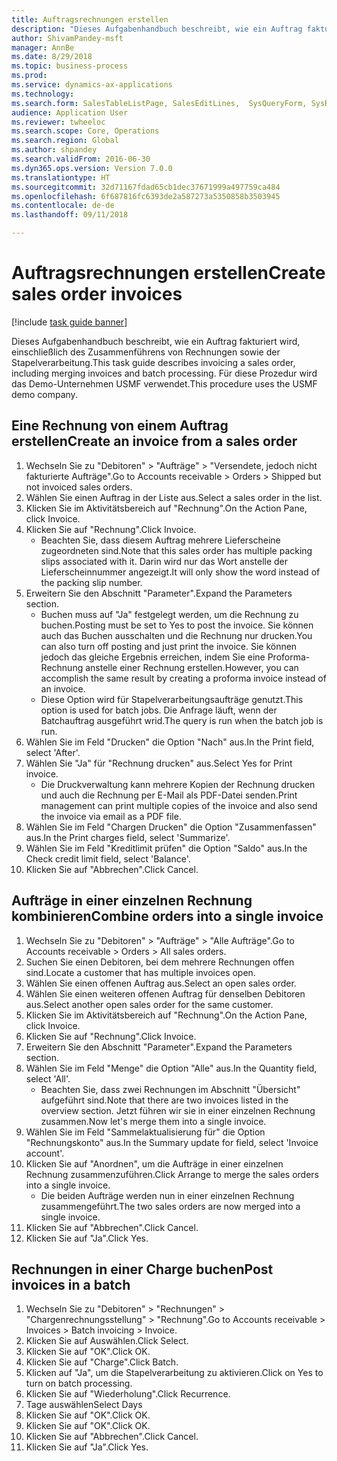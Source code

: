 ```yaml
--- 
title: Auftragsrechnungen erstellen
description: "Dieses Aufgabenhandbuch beschreibt, wie ein Auftrag fakturiert wird, einschließlich des Zusammenführens von Rechnungen sowie der Stapelverarbeitung."
author: ShivamPandey-msft
manager: AnnBe
ms.date: 8/29/2018
ms.topic: business-process
ms.prod: 
ms.service: dynamics-ax-applications
ms.technology: 
ms.search.form: SalesTableListPage, SalesEditLines,  SysQueryForm, SysRecurrence
audience: Application User
ms.reviewer: twheeloc
ms.search.scope: Core, Operations
ms.search.region: Global
ms.author: shpandey
ms.search.validFrom: 2016-06-30
ms.dyn365.ops.version: Version 7.0.0
ms.translationtype: HT
ms.sourcegitcommit: 32d71167fdad65cb1dec37671999a497759ca484
ms.openlocfilehash: 6f687816fc6393de2a587273a5350858b3503945
ms.contentlocale: de-de
ms.lasthandoff: 09/11/2018

---
```

# <a name="create-sales-order-invoices"></a><span data-ttu-id="e0246-103">Auftragsrechnungen erstellen</span><span class="sxs-lookup"><span data-stu-id="e0246-103">Create sales order invoices</span></span>

[!include [task guide banner](../../includes/task-guide-banner.md)]

<span data-ttu-id="e0246-104">Dieses Aufgabenhandbuch beschreibt, wie ein Auftrag fakturiert wird, einschließlich des Zusammenführens von Rechnungen sowie der Stapelverarbeitung.</span><span class="sxs-lookup"><span data-stu-id="e0246-104">This task guide describes invoicing a sales order, including merging invoices and batch processing.</span></span> <span data-ttu-id="e0246-105">Für diese Prozedur wird das Demo-Unternehmen USMF verwendet.</span><span class="sxs-lookup"><span data-stu-id="e0246-105">This procedure uses the USMF demo company.</span></span>


## <a name="create-an-invoice-from-a-sales-order"></a><span data-ttu-id="e0246-106">Eine Rechnung von einem Auftrag erstellen</span><span class="sxs-lookup"><span data-stu-id="e0246-106">Create an invoice from a sales order</span></span>
1. <span data-ttu-id="e0246-107">Wechseln Sie zu "Debitoren" > "Aufträge" > "Versendete, jedoch nicht fakturierte Aufträge".</span><span class="sxs-lookup"><span data-stu-id="e0246-107">Go to Accounts receivable > Orders > Shipped but not invoiced sales orders.</span></span>
2. <span data-ttu-id="e0246-108">Wählen Sie einen Auftrag in der Liste aus.</span><span class="sxs-lookup"><span data-stu-id="e0246-108">Select a sales order in the list.</span></span> 
3. <span data-ttu-id="e0246-109">Klicken Sie im Aktivitätsbereich auf "Rechnung".</span><span class="sxs-lookup"><span data-stu-id="e0246-109">On the Action Pane, click Invoice.</span></span>
4. <span data-ttu-id="e0246-110">Klicken Sie auf "Rechnung".</span><span class="sxs-lookup"><span data-stu-id="e0246-110">Click Invoice.</span></span>
    * <span data-ttu-id="e0246-111">Beachten Sie, dass diesem Auftrag mehrere Lieferscheine zugeordneten sind.</span><span class="sxs-lookup"><span data-stu-id="e0246-111">Note that this sales order has multiple packing slips associated with it.</span></span> <span data-ttu-id="e0246-112">Darin wird nur das Wort <multiple> anstelle der Lieferscheinnummer angezeigt.</span><span class="sxs-lookup"><span data-stu-id="e0246-112">It will only show the word <multiple> instead of the packing slip number.</span></span>  
5. <span data-ttu-id="e0246-113">Erweitern Sie den Abschnitt "Parameter".</span><span class="sxs-lookup"><span data-stu-id="e0246-113">Expand the Parameters section.</span></span>
    * <span data-ttu-id="e0246-114">Buchen muss auf "Ja" festgelegt werden, um die Rechnung zu buchen.</span><span class="sxs-lookup"><span data-stu-id="e0246-114">Posting must be set to Yes to post the invoice.</span></span> <span data-ttu-id="e0246-115">Sie können auch das Buchen ausschalten und die Rechnung nur drucken.</span><span class="sxs-lookup"><span data-stu-id="e0246-115">You can also turn off posting and just print the invoice.</span></span> <span data-ttu-id="e0246-116">Sie können jedoch das gleiche Ergebnis erreichen, indem Sie eine Proforma-Rechnung anstelle einer Rechnung erstellen.</span><span class="sxs-lookup"><span data-stu-id="e0246-116">However, you can accomplish the same result by creating a proforma invoice instead of an invoice.</span></span>  
    * <span data-ttu-id="e0246-117">Diese Option wird für Stapelverarbeitungsaufträge genutzt.</span><span class="sxs-lookup"><span data-stu-id="e0246-117">This option is used for batch jobs.</span></span> <span data-ttu-id="e0246-118">Die Anfrage läuft, wenn der Batchauftrag ausgeführt wrid.</span><span class="sxs-lookup"><span data-stu-id="e0246-118">The query is run when the batch job is run.</span></span>    
6. <span data-ttu-id="e0246-119">Wählen Sie im Feld "Drucken" die Option "Nach" aus.</span><span class="sxs-lookup"><span data-stu-id="e0246-119">In the Print field, select 'After'.</span></span>
7. <span data-ttu-id="e0246-120">Wählen Sie "Ja" für "Rechnung drucken" aus.</span><span class="sxs-lookup"><span data-stu-id="e0246-120">Select Yes for Print invoice.</span></span>
    * <span data-ttu-id="e0246-121">Die Druckverwaltung kann mehrere Kopien der Rechnung drucken und auch die Rechnung per E-Mail als PDF-Datei senden.</span><span class="sxs-lookup"><span data-stu-id="e0246-121">Print management can print  multiple copies of the invoice and also send the invoice via email as a PDF file.</span></span>  
8. <span data-ttu-id="e0246-122">Wählen Sie im Feld "Chargen Drucken" die Option "Zusammenfassen" aus.</span><span class="sxs-lookup"><span data-stu-id="e0246-122">In the Print charges field, select 'Summarize'.</span></span>
9. <span data-ttu-id="e0246-123">Wählen Sie im Feld "Kreditlimit prüfen" die Option "Saldo" aus.</span><span class="sxs-lookup"><span data-stu-id="e0246-123">In the Check credit limit field, select 'Balance'.</span></span>
10. <span data-ttu-id="e0246-124">Klicken Sie auf "Abbrechen".</span><span class="sxs-lookup"><span data-stu-id="e0246-124">Click Cancel.</span></span>

## <a name="combine-orders-into-a-single-invoice"></a><span data-ttu-id="e0246-125">Aufträge in einer einzelnen Rechnung kombinieren</span><span class="sxs-lookup"><span data-stu-id="e0246-125">Combine orders into a single invoice</span></span>
1. <span data-ttu-id="e0246-126">Wechseln Sie zu "Debitoren" > "Aufträge" > "Alle Aufträge".</span><span class="sxs-lookup"><span data-stu-id="e0246-126">Go to Accounts receivable > Orders > All sales orders.</span></span>
2. <span data-ttu-id="e0246-127">Suchen Sie einen Debitoren, bei dem mehrere Rechnungen offen sind.</span><span class="sxs-lookup"><span data-stu-id="e0246-127">Locate a customer that has multiple invoices open.</span></span>
3. <span data-ttu-id="e0246-128">Wählen Sie einen offenen Auftrag aus.</span><span class="sxs-lookup"><span data-stu-id="e0246-128">Select an open sales order.</span></span>
4. <span data-ttu-id="e0246-129">Wählen Sie einen weiteren offenen Auftrag für denselben Debitoren aus.</span><span class="sxs-lookup"><span data-stu-id="e0246-129">Select another open sales order for the same customer.</span></span>
5. <span data-ttu-id="e0246-130">Klicken Sie im Aktivitätsbereich auf "Rechnung".</span><span class="sxs-lookup"><span data-stu-id="e0246-130">On the Action Pane, click Invoice.</span></span>
6. <span data-ttu-id="e0246-131">Klicken Sie auf "Rechnung".</span><span class="sxs-lookup"><span data-stu-id="e0246-131">Click Invoice.</span></span>
7. <span data-ttu-id="e0246-132">Erweitern Sie den Abschnitt "Parameter".</span><span class="sxs-lookup"><span data-stu-id="e0246-132">Expand the Parameters section.</span></span>
8. <span data-ttu-id="e0246-133">Wählen Sie im Feld "Menge" die Option "Alle" aus.</span><span class="sxs-lookup"><span data-stu-id="e0246-133">In the Quantity field, select 'All'.</span></span>
    * <span data-ttu-id="e0246-134">Beachten Sie, dass zwei Rechnungen im Abschnitt "Übersicht" aufgeführt sind.</span><span class="sxs-lookup"><span data-stu-id="e0246-134">Note that there are two invoices listed in the overview section.</span></span> <span data-ttu-id="e0246-135">Jetzt führen wir sie in einer einzelnen Rechnung zusammen.</span><span class="sxs-lookup"><span data-stu-id="e0246-135">Now let's merge them into a single invoice.</span></span>  
9. <span data-ttu-id="e0246-136">Wählen Sie im Feld "Sammelaktualisierung für" die Option "Rechnungskonto" aus.</span><span class="sxs-lookup"><span data-stu-id="e0246-136">In the Summary update for field, select 'Invoice account'.</span></span>
10. <span data-ttu-id="e0246-137">Klicken Sie auf "Anordnen", um die Aufträge in einer einzelnen Rechnung zusammenzuführen.</span><span class="sxs-lookup"><span data-stu-id="e0246-137">Click Arrange to merge the sales orders into a single invoice.</span></span>
    * <span data-ttu-id="e0246-138">Die beiden Aufträge werden nun in einer einzelnen Rechnung zusammengeführt.</span><span class="sxs-lookup"><span data-stu-id="e0246-138">The two sales orders are now merged into a single invoice.</span></span>   
11. <span data-ttu-id="e0246-139">Klicken Sie auf "Abbrechen".</span><span class="sxs-lookup"><span data-stu-id="e0246-139">Click Cancel.</span></span>
12. <span data-ttu-id="e0246-140">Klicken Sie auf "Ja".</span><span class="sxs-lookup"><span data-stu-id="e0246-140">Click Yes.</span></span>

## <a name="post-invoices-in-a-batch"></a><span data-ttu-id="e0246-141">Rechnungen in einer Charge buchen</span><span class="sxs-lookup"><span data-stu-id="e0246-141">Post invoices in a batch</span></span>
1. <span data-ttu-id="e0246-142">Wechseln Sie zu "Debitoren" > "Rechnungen" > "Chargenrechnungsstellung" > "Rechnung".</span><span class="sxs-lookup"><span data-stu-id="e0246-142">Go to Accounts receivable > Invoices > Batch invoicing > Invoice.</span></span>
2. <span data-ttu-id="e0246-143">Klicken Sie auf Auswählen.</span><span class="sxs-lookup"><span data-stu-id="e0246-143">Click Select.</span></span>
3. <span data-ttu-id="e0246-144">Klicken Sie auf "OK".</span><span class="sxs-lookup"><span data-stu-id="e0246-144">Click OK.</span></span>
4. <span data-ttu-id="e0246-145">Klicken Sie auf "Charge".</span><span class="sxs-lookup"><span data-stu-id="e0246-145">Click Batch.</span></span>
5. <span data-ttu-id="e0246-146">Klicken auf "Ja", um die Stapelverarbeitung zu aktivieren.</span><span class="sxs-lookup"><span data-stu-id="e0246-146">Click on Yes to turn on batch processing.</span></span>
6. <span data-ttu-id="e0246-147">Klicken Sie auf "Wiederholung".</span><span class="sxs-lookup"><span data-stu-id="e0246-147">Click Recurrence.</span></span>
7. <span data-ttu-id="e0246-148">Tage auswählen</span><span class="sxs-lookup"><span data-stu-id="e0246-148">Select Days</span></span>
8. <span data-ttu-id="e0246-149">Klicken Sie auf "OK".</span><span class="sxs-lookup"><span data-stu-id="e0246-149">Click OK.</span></span>
9. <span data-ttu-id="e0246-150">Klicken Sie auf "OK".</span><span class="sxs-lookup"><span data-stu-id="e0246-150">Click OK.</span></span>
10. <span data-ttu-id="e0246-151">Klicken Sie auf "Abbrechen".</span><span class="sxs-lookup"><span data-stu-id="e0246-151">Click Cancel.</span></span>
11. <span data-ttu-id="e0246-152">Klicken Sie auf "Ja".</span><span class="sxs-lookup"><span data-stu-id="e0246-152">Click Yes.</span></span>


